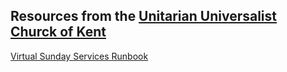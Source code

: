 ## Resources from the [Unitarian Universalist Churck of Kent](https://www.kentuu.org)

[Virtual Sunday Services Runbook](SundayService.md)